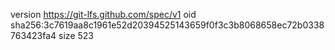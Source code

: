 version https://git-lfs.github.com/spec/v1
oid sha256:3c7619aa8c1961e52d20394525143659f0f3c3b8068658ec72b0338763423fa4
size 523
